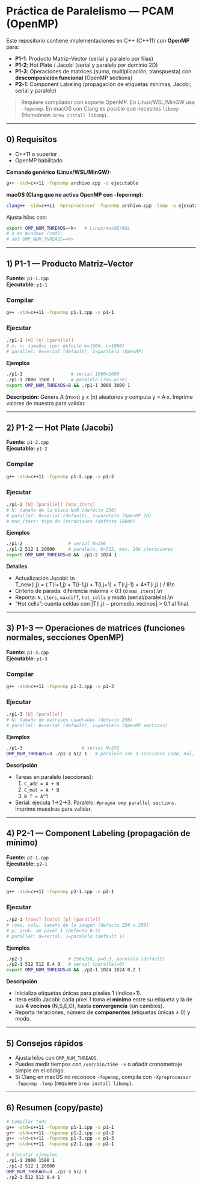 # Práctica de Paralelismo — PCAM (OpenMP)

Este repositorio contiene implementaciones en C++ (C++11) con **OpenMP** para:
- **P1-1**: Producto Matriz–Vector (serial y paralelo por filas)
- **P1-2**: Hot Plate / Jacobi (serial y paralelo por dominio 2D)
- **P1-3**: Operaciones de matrices (suma, multiplicación, transpuesta) con **descomposición funcional** (OpenMP sections)
- **P2-1**: Component Labeling (propagación de etiquetas mínimas, Jacobi; serial y paralelo)

> Requiere compilador con soporte OpenMP. En Linux/WSL/MinGW usa `-fopenmp`. En macOS con Clang es posible que necesites `libomp` (Homebrew: `brew install libomp`).

---

## 0) Requisitos

- C++11 o superior
- OpenMP habilitado

**Comando genérico (Linux/WSL/MinGW):**
```bash
g++ -std=c++11 -fopenmp archivo.cpp -o ejecutable
```

**macOS (Clang que no activa OpenMP con -fopenmp):**
```bash
clang++ -std=c++11 -Xpreprocessor -fopenmp archivo.cpp -lomp -o ejecutable
```

Ajusta hilos con:
```bash
export OMP_NUM_THREADS=<k>   # Linux/macOS/WSL
# o en Windows (cmd):
# set OMP_NUM_THREADS=<k>
```

---

## 1) P1-1 — Producto Matriz–Vector

**Fuente:** `p1-1.cpp`  
**Ejecutable:** `p1-1`

### Compilar
```bash
g++ -std=c++11 -fopenmp p1-1.cpp -o p1-1
```

### Ejecutar
```bash
./p1-1 [m] [n] [parallel]
# m, n: tamaños (por defecto m=1000, n=1000)
# parallel: 0=serial (default), 1=paralelo (OpenMP)
```

**Ejemplos**
```bash
./p1-1                  # serial 1000x1000
./p1-1 2000 1500 1      # paralelo (row-wise)
export OMP_NUM_THREADS=8 && ./p1-1 3000 3000 1
```

**Descripción:** Genera A (m×n) y x (n) aleatorios y computa y = A·x. Imprime valores de muestra para validar.

---

## 2) P1-2 — Hot Plate (Jacobi)

**Fuente:** `p1-2.cpp`  
**Ejecutable:** `p1-2`

### Compilar
```bash
g++ -std=c++11 -fopenmp p1-2.cpp -o p1-2
```

### Ejecutar
```bash
./p1-2 [N] [parallel] [max_iters]
# N: tamaño de la placa NxN (defecto 256)
# parallel: 0=serial (default), 1=paralelo (OpenMP 2D)
# max_iters: tope de iteraciones (defecto 10000)
```

**Ejemplos**
```bash
./p1-2                 # serial N=256
./p1-2 512 1 20000     # paralelo, N=512, máx. 20k iteraciones
export OMP_NUM_THREADS=8 && ./p1-2 1024 1
```

**Detalles**
- Actualización Jacobi:
  \n\
  T_new(i,j) = ( T(i+1,j) + T(i-1,j) + T(i,j+1) + T(i,j-1) + 4*T(i,j) ) / 8\n
- Criterio de parada: diferencia máxima < 0.1 (o `max_iters`).\n
- Reporta: `N`, `iters`, `maxdiff`, `hot_cells` y modo (serial/paralelo).\n
- “Hot cells”: cuenta celdas con |T(i,j) − promedio_vecinos| > 0.1 al final.

---

## 3) P1-3 — Operaciones de matrices (funciones normales, secciones OpenMP)

**Fuente:** `p1-3.cpp`  
**Ejecutable:** `p1-3`

### Compilar
```bash
g++ -std=c++11 -fopenmp p1-3.cpp -o p1-3
```

### Ejecutar
```bash
./p1-3 [N] [parallel]
# N: tamaño de matrices cuadradas (defecto 256)
# parallel: 0=serial (default), 1=paralelo (OpenMP sections)
```

**Ejemplos**
```bash
./p1-3                      # serial N=256
OMP_NUM_THREADS=3 ./p1-3 512 1   # paralelo con 3 secciones (add, mul, transpose)
```

**Descripción**
- Tareas en paralelo (secciones):
  1) `C_add = A + B`
  2) `C_mul = A * B`
  3) `B_T = A^T`
- Serial: ejecuta 1→2→3. Paralelo: `#pragma omp parallel sections`. Imprime muestras para validar.

---

## 4) P2-1 — Component Labeling (propagación de mínimo)

**Fuente:** `p2-1.cpp`  
**Ejecutable:** `p2-1`

### Compilar
```bash
g++ -std=c++11 -fopenmp p2-1.cpp -o p2-1
```

### Ejecutar
```bash
./p2-1 [rows] [cols] [p] [parallel]
# rows, cols: tamaño de la imagen (defecto 256 x 256)
# p: prob. de píxel 1 (defecto 0.3)
# parallel: 0=serial, 1=paralelo (default 1)
```

**Ejemplos**
```bash
./p2-1                 # 256x256, p=0.3, paralelo (default)
./p2-1 512 512 0.4 0   # serial (parallel=0)
export OMP_NUM_THREADS=8 && ./p2-1 1024 1024 0.2 1
```

**Descripción**
- Inicializa etiquetas únicas para píxeles 1 (índice+1).
- Itera estilo Jacobi: cada píxel 1 toma el **mínimo** entre su etiqueta y la de sus **4 vecinos** (N,S,E,O), hasta **convergencia** (sin cambios).
- Reporta iteraciones, número de **componentes** (etiquetas únicas ≠ 0) y modo.

---

## 5) Consejos rápidos

- Ajusta hilos con `OMP_NUM_THREADS`.
- Puedes medir tiempos con `/usr/bin/time -v` o añadir cronometraje simple en el código.
- Si Clang en macOS no reconoce `-fopenmp`, compila con `-Xpreprocessor -fopenmp -lomp` (requiere `brew install libomp`).

---

## 6) Resumen (copy/paste)

```bash
# Compilar todo
g++ -std=c++11 -fopenmp p1-1.cpp -o p1-1
g++ -std=c++11 -fopenmp p1-2.cpp -o p1-2
g++ -std=c++11 -fopenmp p1-3.cpp -o p1-3
g++ -std=c++11 -fopenmp p2-1.cpp -o p2-1

# Ejecutar ejemplos
./p1-1 2000 1500 1
./p1-2 512 1 20000
OMP_NUM_THREADS=3 ./p1-3 512 1
./p2-1 512 512 0.4 1
```
